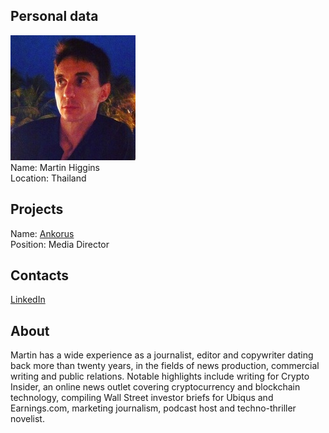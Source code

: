 ## Personal data
![martin higgins photo](photo/martin_higgins.jpg)  
Name:   Martin Higgins  
Location: Thailand
## Projects 
Name: [Ankorus](../projects/ankorus.md)  
Position: Media Director   
## Contacts
[LinkedIn](https://www.linkedin.com/in/martin-higgins/)    
## About
Martin has a wide experience as a journalist, editor and copywriter dating back more than twenty years, in the fields of news production, commercial writing and public relations. Notable highlights include writing for Crypto Insider, an online news outlet covering cryptocurrency and blockchain technology, compiling Wall Street investor briefs for Ubiqus and Earnings.com, marketing journalism, podcast host and techno-thriller novelist.

